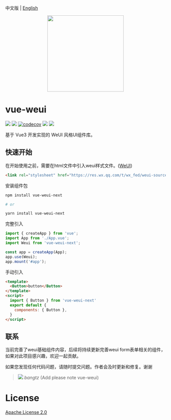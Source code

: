 中文版 | [English](./README.md)

<div align=center>
<img src=https://raw.githubusercontent.com/bangtz/vue-weui/main/vue-weui.png height=240px />
</div>

# vue-weui

[![](https://shields.io/github/package-json/v/bangtz/vue-weui/master/packages/vue-weui)](https://github.com/bangtz/vue-weui/tree/master/packages/vue-weui)
[![](https://pkg-size.dev/badge/bundle/68018)](https://pkg-size.dev/vue-weui-next)
[![codecov](https://codecov.io/gh/bangtz/vue-weui/graph/badge.svg?token=6TNVSF7OYT)](https://codecov.io/gh/bangtz/vue-weui)
[![](https://img.shields.io/badge/language-vue-orange.svg)](https://vuejs.org/)
![](https://img.shields.io/npm/l/vue-weui-next.svg)

基于 Vue3 开发实现的 WeUI 风格UI组件库。

## 快速开始

在开始使用之前，需要在html文件中引入weui样式文件。([WeUI](https://github.com/Tencent/weui))

```html
<link rel="stylesheet" href="https://res.wx.qq.com/t/wx_fed/weui-source/res/2.6.16/weui.min.css"/>
```

安装组件包

```bash
npm install vue-weui-next

# or

yarn install vue-weui-next
```

完整引入

```ts
import { createApp } from 'vue';
import App from './App.vue';
import Weui from 'vue-weui-next';

const app = createApp(App);
app.use(Weui);
app.mount('#app');
```

手动引入

```html
<template>
  <Button>button</Button>
</template>
<script>
  import { Button } from 'vue-weui-next'
  export default {
    components: { Button },
  }
</script>
```

## 联系

当前完善了weui基础组件内容，后续将持续更新完善weui form表单相关的组件，如果对此项目感兴趣，欢迎一起贡献。

如果您发现任何代码问题，请随时提交问题。作者会及时更新和修复。谢谢

> ![](https://open.weixin.qq.com/zh_CN/htmledition/res/assets/res-design-download/icon16_wx_logo.png) *bangtz* (Add please note vue-weui)

# License

[Apache License 2.0](LICENSE)